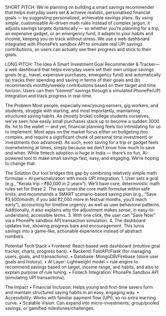 SHORT PITCH:
We're planning on building a smart savings recommender that helps everyday users set & achieve realistic, personalised financial goals — by suggesting personalized, achievable savings plans. 
By using simple, customisable AI-driven math rules instead of complex jargon, it adjusts savings targets dynamically — so whether you’re planning for a trip, an expensive gadget, or an emergency fund, it adapts to your habits and income, keeping you on track without stress.
We use a web dashboard integrated with PhonePe’s sandbox API to simulate real UPI savings contributions, so users can actually see their progress and stick to their goals. 

LONG PITCH:
The Idea
A Smart Investment Goal Recommender & Tracker—a web dashboard that helps everyday users set their own unique savings goals (e.g., travel, expensive purchases, emergency fund) and automatically 
	(a) tracks their spending and saving in terms of their goals and
	(b) recommends monthly/weekly contributions based on their target and time horizon. Users can then “commit” savings through a simulated PhonePe/UPI integration and track progress in real-time.

The Problem
Most people, especially new/young earners, gig workers, and students, struggle with starting, and most importantly, maintaining structured saving habits. 
As (mostly broke) college students ourselves, we've seen how easily small purchases stack up to become a sudden 3000 Rs. hit to the wallet — and yet, financial planning feels too intimidating for us to implement. 
Most apps on the market focus either on budgeting (too complex, and require a significant chunk of personal time investment) or investments (too advanced).
As such, even saving for a trip or gadget feels overwhelming at times, simply because we don’t know how much to save and when.
While fintech adoption is huge in India — there’s no fun, AI-powered tool to make small savings fast, easy, and engaging. We're hoping to change that.

The Solution
Our tool bridges this gap by combining relatively simple math formulae + AI personalization with mock UPI integration:
	1. User sets a goal (e.g., “Kerala trip – ₹80,000 in 2 years”). We'll have core, deterministic math rules set for these
	2. The app tunes the core math formulae within safe limits, and recommends a SMART scenario-based saving plan (e.g., “Save ₹3,500/month; if you add ₹2,000 more in festival months, you’ll reach early”), accounting for timeline urgency, as well as user behavioral patterns.
	Additionally, it also explains why the adjustment makes sense, in easy-to-understand, accessible terms.
	3. With one click, the user can “Save Now” via a PhonePe sandbox API transaction simulation.
	4. The dashboard updates live, showing progress bars and encouragement.
This turns savings into a game-like, actionable experience instead of abstract numbers.

Potential Tech Stack
	• Frontend: React-based web dashboard (intuitive goal tracker, charts, progress bars).
	• Backend: FastAPI/Flask (for managing users, goals, and transactions).
	• Database: MongoDB/Firebase (store user goals and history).
	• AI Layer: Lightweight model + rule engine to recommend savings based on target, income range, and habits, and also to explain purpose of rule tuning.
	• Fintech Integration: PhonePe Sandbox API (simulating UPI transactions).

The Impact
	• Financial Inclusion: Helps young and first-time savers form and maintain structured saving habits in an easy, engaging way.
	• Accessibility: Works with familiar payment flow (UPI), so no extra learning curve.
	• Scalable Vision: Can expand into micro-investments, group/pooled savings, or gamified milestones/challenges.